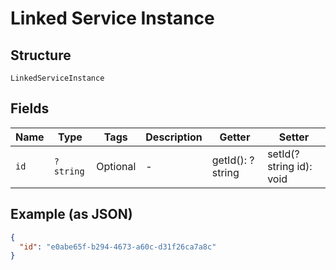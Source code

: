 
# Linked Service Instance

## Structure

`LinkedServiceInstance`

## Fields

| Name | Type | Tags | Description | Getter | Setter |
|  --- | --- | --- | --- | --- | --- |
| `id` | `?string` | Optional | - | getId(): ?string | setId(?string id): void |

## Example (as JSON)

```json
{
  "id": "e0abe65f-b294-4673-a60c-d31f26ca7a8c"
}
```

